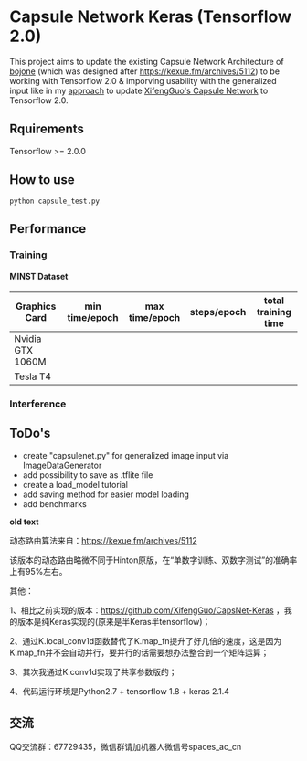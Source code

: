 # Capsule Network Keras (Tensorflow 2.0)

This project aims to update the existing Capsule Network Architecture of [bojone](https://github.com/bojone/Capsule) (which was designed after https://kexue.fm/archives/5112) to be working with Tensorflow 2.0 & imporving usability with the generalized input like in my [approach](https://github.com/TheLastFrame/CapsNet-Keras/) to update [XifengGuo's Capsule Network](https://github.com/XifengGuo/CapsNet-Keras/) to Tensorflow 2.0.

## Rquirements
Tensorflow >= 2.0.0

## How to use 
```console
python capsule_test.py
```

## Performance
### Training
#### MINST Dataset

|Graphics Card|min time/epoch|max time/epoch|steps/epoch|total training time|
|----------------|--------------|--------------|-----------|----------------|
|Nvidia GTX 1060M|
|Tesla T4

### Interference


## ToDo's
- create "capsulenet.py" for generalized image input via ImageDataGenerator
- add possibility to save as .tflite file
- create a load_model tutorial
- add saving method for easier model loading
- add benchmarks

**old text**

动态路由算法来自：https://kexue.fm/archives/5112

该版本的动态路由略微不同于Hinton原版，在“单数字训练、双数字测试”的准确率上有95%左右。

其他：

1、相比之前实现的版本：https://github.com/XifengGuo/CapsNet-Keras ，我的版本是纯Keras实现的(原来是半Keras半tensorflow)；

2、通过K.local_conv1d函数替代了K.map_fn提升了好几倍的速度，这是因为K.map_fn并不会自动并行，要并行的话需要想办法整合到一个矩阵运算；

3、其次我通过K.conv1d实现了共享参数版的；

4、代码运行环境是Python2.7 + tensorflow 1.8 + keras 2.1.4

## 交流
QQ交流群：67729435，微信群请加机器人微信号spaces_ac_cn
